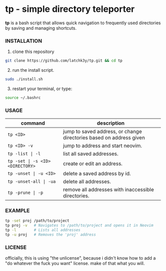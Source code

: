 # tp - simple directory teleporter

**tp** is a bash script that allows quick navigation to frequently used directories by saving and managing shortcuts.

### INSTALLATION
1. clone this repository
```bash
git clone https://github.com/latchk3y/tp.git && cd tp
```

2. run the install script.
```bash
sudo ./install.sh
```

3. restart your terminal, or type:
```bash
source ~/.bashrc
```

### USAGE
| command                          | description                                                         |
| -------------------------------- | ------------------------------------------------------------------- |
| `tp <ID>`                        | jump to saved address, or change directories based on address given |
| `tp <ID> -v`                     | jump to address and start neovim.                                   |
| `tp -list \| -l`                 | list all saved addresses.                                           |
| `tp -set \| -s <ID> <DIRECTORY>` | create or edit an address.                                          |
| `tp -unset \| -u <ID>`           | delete a saved address by id.                                       |
| `tp -unset-all \| -ua`           | delete all addresses.                                               |
| `tp -prune \| -p`                | remove all addresses with inaccessible directories.                 |

### EXAMPLE
```bash
tp -set proj /path/to/project
tp proj -v   # Navigates to /path/to/project and opens it in Neovim
tp -l        # Lists all addresses
tp -u proj   # Removes the 'proj' address
```

### LICENSE
officially, this is using "the unlicense", because i didn't know how to add a "do whatever the fuck you want" license. make of that what you will.